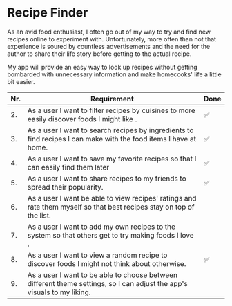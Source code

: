 # Recipe Finder
As an avid food enthusiast, I often go out of my way to try and find new recipes online to experiment with. 
Unfortunately, more often than not that experience is soured by countless advertisements and the need for the author to share their life story before getting to the actual recipe. 

My app will provide an easy way to look up recipes without getting bombarded with unnecessary information and make homecooks' life a little bit easier.


| Nr. | Requirement | Done |
|-----|-------------| -------------|
| 2.  | As a user I want to filter recipes by cuisines to more easily discover foods I might like . | :white_check_mark:
| 3.  | As a user I want to search recipes by ingredients to find recipes I can make with the food items I have at home. | :white_check_mark:
| 4.  | As a user I want to save my favorite recipes so that I can easily find them later | :white_check_mark:
| 5.  | As a user I want to share recipes to my friends to spread their popularity. | :white_check_mark:
| 6.  | As a user I want be able to view recipes' ratings and rate them myself so that best recipes stay on top of the list. |
| 7.  | As a user I want to add my own recipes to the system so that others get to try making foods I love . |
| 8. | As a user I want to view a random recipe to discover foods I might not think about otherwise. | :white_check_mark:
| 9. | As a user I want to be able to choose between different theme settings, so I can adjust the app's visuals to my liking. |
